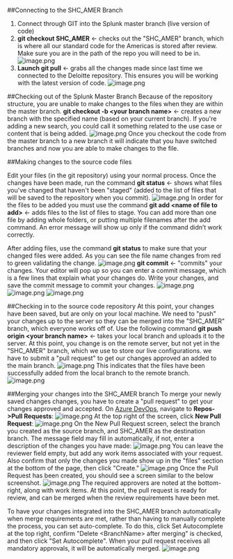 ##Connecting to the SHC_AMER Branch
1. Connect through GIT into the Splunk master branch (live version of code)
2. **git checkout SHC_AMER** <- checks out the "SHC_AMER" branch, which is where all our standard code for the Americas is stored after review. Make sure you are in the path of the repo you will need to be in. 
![image.png](/.attachments/image-3e501f27-5902-4230-af01-3b71b20f5101.png)
3. **Launch git pull** <- grabs all the changes made since last time we connected to the Deloitte repository. This ensures you will be working with the latest version of code.
![image.png](/.attachments/image-ffe452f3-b689-412f-852b-e19fc7690f2e.png)

##Checking out of the Splunk Master Branch
Because of the repository structure, you are unable to make changes to the files when they are within the master branch. **git checkout -b <your branch name\>** <- creates a new branch with the specified name (based on your current branch). If you're adding a new search, you could call it something related to the use case or content that is being added.
![image.png](/.attachments/image-f0a986ab-d5e5-48b3-86c0-c291852dede8.png)
Once you checkout the code from the master branch to a new branch it will indicate that you have switched branches and now you are able to make changes to the file.

##Making changes to  the source code files

Edit your files (in the git repository) using your normal process. Once the changes have been made, run the command **git status** <- shows what files you've changed that haven't been "staged" (added to the list of files that will be saved to the repository when you commit). 
![image.png](/.attachments/image-8b723617-6c00-4921-960d-9acf14ce3cd7.png)
In order for the files to be added you must use the command **git add <name of file to add\>** <- adds files to the list of files to stage. You can add more than one file by adding whole folders, or putting multiple filenames after the add command. An error message will show up only if the command didn’t work correctly. 

After adding files, use the command **git status** to make sure that your changed files were added. As you can see the file name changes from red to green validating the change.
![image.png](/.attachments/image-c3a23f00-a7d5-4586-ba0e-cc4f77b0965b.png)
**git commit** <- "commits" your changes. Your editor will pop up so you can enter a commit message, which is a few lines that explain what your changes do. Write your changes, and save the commit message to commit your changes. 
![image.png](/.attachments/image-a5a55972-f5ae-4207-b67f-f37e8e4f5cdb.png)
![image.png](/.attachments/image-916f05f6-e104-4bd1-ba18-1f04852de6a3.png) 
![image.png](/.attachments/image-3fd29620-a600-4c2a-a299-baae9d40a402.png)

##Checking in to the source code repository
At this point, your changes have been saved, but are only on your local machine. We need to "push" your changes up to the server so they can be merged into the "SHC_AMER" branch, which everyone works off of. Use the following command **git push origin <your branch name\>** <- takes your local branch and uploads it to the server. At this point, you change is on the remote server, but not yet in the "SHC_AMER" branch, which we use to store our live configurations. we have to submit a "pull request" to get our changes approved an added to the main branch.
![image.png](/.attachments/image-83d2041e-30d3-484e-a48e-63359f626c5b.png)
This indicates that the files have been successfully added from the local branch to the remote branch. 
![image.png](/.attachments/image-ae525db7-fe69-4f34-9927-259cb705acc4.png)

##Merging your changes into the SHC_AMER branch
To merge your newly saved changes changes, you have to create a "pull request" to get your changes approved and accepted. On [Azure DevOps](https://dev.azure.com/GlobalSOC/Splunk), navigate to **Repos->Pull Requests**:
![image.png](/.attachments/image-207d32b7-a324-423d-a0ae-2d0ac8101e22.png)
At the top right of the screen, click **New Pull Request**:
![image.png](/.attachments/image-0c6c1dd4-5f02-46a1-8e9a-3e9fc9a50139.png)
On the New Pull Request screen, select the branch you created as the source branch, and SHC_AMER as the destination branch. The message field may fill in automatically, if not, enter a description of the changes you have made:
![image.png](/.attachments/image-017b2dc7-4203-4e25-a38c-9ca54b09cc32.png)
You can leave the reviewer field empty, but add any work items associated with your request. Also confirm that only the changes you made show up in the "files" section at the bottom of the page, then click "Create."
![image.png](/.attachments/image-dc303ca6-7354-4840-951c-7d71d22039c8.png)
Once the Pull Request has been created, you should see a screen similar to the below screenshot. 
![image.png](/.attachments/image-ead6b684-2113-4569-b304-62a641725f8e.png)
The required approvers are noted at the bottom-right, along with work items. At this point, the pull request is ready for review, and can be merged when the review requirements have been met. 

To have your changes integrated into the SHC_AMER branch automatically when merge requirements are met, rather than having to manually complete the process, you can set auto-complete. To do this, click Set Autocomplete at the top right, confirm "Delete <BranchName\> after merging" is checked, and then click "Set Autocomplete". When your pull request receives all mandatory approvals, it will be automatically merged. 
![image.png](/.attachments/image-c687a423-97f8-46b7-aa08-66157e47d421.png)